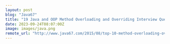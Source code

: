 ```yaml
---
layout: post
blog: "Java67"
title: "19 Java and OOP Method Overloading and Overriding Interview Questions and Answers"
date: 2023-09-24T08:07:00Z
image: images/java.png
remote_url: "http://www.java67.com/2015/08/top-10-method-overloading-overriding-interview-questions-answers-java.html"
---
```

